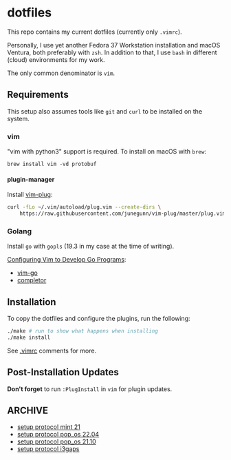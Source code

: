 # dotfiles

This repo contains my current dotfiles (currently only `.vimrc`).

Personally, I use yet another Fedora 37 Workstation installation and macOS Ventura, both preferably with `zsh`. In addition to that, I use `bash` in different (cloud) environments for my work.

The only common denominator is `vim`.

## Requirements

This setup also assumes tools like `git` and `curl` to be installed on the system.

### vim

"vim with python3" support is required. To install on macOS with `brew`:

`brew install vim -vd protobuf`

#### plugin-manager

Install [vim-plug](https://github.com/junegunn/vim-plug):

```bash
curl -fLo ~/.vim/autoload/plug.vim --create-dirs \
    https://raw.githubusercontent.com/junegunn/vim-plug/master/plug.vim
```

### Golang

Install `go` with `gopls` (19.3 in my case at the time of writing).

[Configuring Vim to Develop Go Programs](https://medium.com/pragmatic-programmers/configuring-vim-to-develop-go-programs-e839641da4ac):

- [vim-go](https://github.com/fatih/vim-go)
- [completor](https://github.com/maralla/completor.vim)

## Installation

To copy the dotfiles and configure the plugins, run the following:

```bash
./make # run to show what happens when installing
./make install
```

See [.vimrc](.vimrc) comments for more.

## Post-Installation Updates

**Don't forget** to run `:PlugInstall` in `vim` for plugin updates.

## ARCHIVE

- [setup protocol mint 21](archived/mint-21/SETUP.md)
- [setup protocol pop_os 22.04](archived/pop_os-22.04/SETUP.md)
- [setup protocol pop_os 21.10](archived/pop_os-21.10/SETUP.md)
- [setup protocol i3gaps](archived/i3gaps/SETUP.md)
